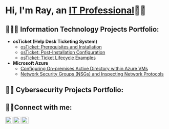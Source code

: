 # Hi, I'm Ray, an  <a href="https://linkedin.com/in/ray-oyelaja">IT Professional</a>🧔🏾 #



<h2>👨🏾‍💻 Information Technology Projects Portfolio:</h2>

- <b>osTicket (Help Desk Ticketing System)</b>
  - [osTicket: Prerequisites and Installation](https://github.com/rayoyelaja7/osticket-prereqs)
  - [osTicket: Post-Installation Configuration](https://github.com/rayoyelaja7/post-install-config)
  - [osTicket: Ticket Lifecycle Examples](https://github.com/rayoyelaja7/ticket-lifecycle)
- <b>Microsoft Azure</b>
  - [Configuring On-premises Active Directory within Azure VMs](https://github.com/rayoyelaja7/configure-ad)
  - [Network Security Groups (NSGs) and Inspecting Network Protocols](https://github.com/rayoyelaja7/azure-network-protocols)
 

<h2>🐱‍👤 Cybersecurity Projects Portfolio:</h2>



<h2>🤳🏾Connect with me:</h2>

[<img align="left" alt="Josh | Twitter" width="22px" src="https://cdn.jsdelivr.net/npm/simple-icons@v3/icons/twitter.svg" />][twitter]
[<img align="left" alt="Josh | LinkedIn" width="22px" src="https://cdn.jsdelivr.net/npm/simple-icons@v3/icons/linkedin.svg" />][linkedin]
[<img align="left" alt="Josh | Instagram" width="22px" src="https://cdn.jsdelivr.net/npm/simple-icons@v3/icons/instagram.svg" />][instagram]

[twitter]: https://twitter.com/Josh
[instagram]: https://www.instagram.com/Josh
[linkedin]: https://linkedin.com/in/Josh
<!--
**RayOyelaja7/rayoyelaja7** is a ✨ _special_ ✨ repository because its `README.md` (this file) appears on your GitHub profile.

